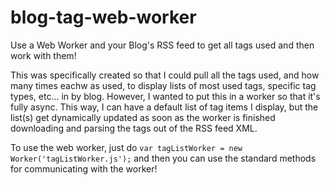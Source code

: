 # blog-tag-web-worker
Use a Web Worker and your Blog's RSS feed to get all tags used and then work with them!

This was specifically created so that I could pull all the tags used, and how many times eachw as used, to display lists of most used tags, specific tag types, etc... in by blog.  However, I wanted to put this in a worker so that it's fully async.  This way, I can have a default list of tag items I display, but the list(s) get dynamically updated as soon as the worker is finished downloading and parsing the tags out of the RSS feed XML.

To use the web worker, just do `var tagListWorker = new Worker('tagListWorker.js');` and then you can use the standard methods for communicating with the worker!
